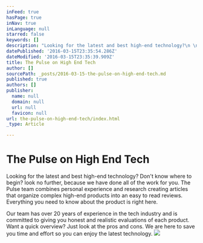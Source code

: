 ```yaml
---
inFeed: true
hasPage: true
inNav: true
inLanguage: null
starred: false
keywords: []
description: "Looking for the latest and best high-end technology?\n \nDon’t know where to begin? look no further, because we have done all of the work for you. The Pulse team combines personal experience and research creating articles that organize complex high-end products into an easy to read reviews. Everything you need to know about the product is right here."
datePublished: '2016-03-15T23:35:54.286Z'
dateModified: '2016-03-15T23:35:39.909Z'
title: The Pulse on High End Tech
author: []
sourcePath: _posts/2016-03-15-the-pulse-on-high-end-tech.md
published: true
authors: []
publisher:
  name: null
  domain: null
  url: null
  favicon: null
url: the-pulse-on-high-end-tech/index.html
_type: Article

---
```

# The Pulse on High End Tech

Looking for the latest and best high-end technology?
Don't know where to begin? look no further, because we have done all of the work for you. The Pulse team combines personal experience and research creating articles that organize complex high-end products into an easy to read reviews. Everything you need to know about the product is right here.

Our team has over 20 years of experience in the tech industry and is committed to giving you honest and realistic evaluations of each product. Want a quick overview? Just look at the pros and cons. We are here to save you time and effort so you can enjoy the latest technology.
![](https://the-grid-user-content.s3-us-west-2.amazonaws.com/488f2e1b-76ba-4971-a5a3-57ada9deea75.gif)